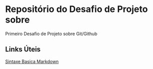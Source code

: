 # Repositório do Desafio de Projeto sobre 
Primeiro Desafio de Projeto sobre Git/Github


## Links Úteis 
[ Sintaxe Basica Markdown](https://www.markdownguide.org/basic-syntax/)
